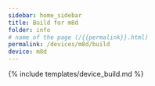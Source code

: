 ```yaml
---
sidebar: home_sidebar
title: Build for m8d
folder: info
# name of the page (/{{permalink}}.html)
permalink: /devices/m8d/build
device: m8d
---
```

{% include templates/device_build.md %}
